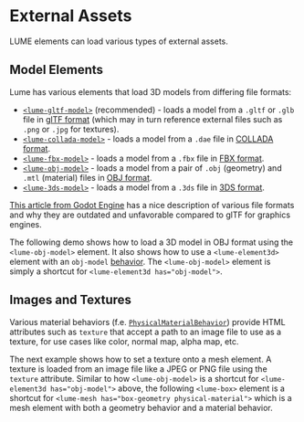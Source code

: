 # External Assets

LUME elements can load various types of external assets.

## Model Elements

Lume has various elements that load 3D models from differing file formats:

- [`<lume-gltf-model>`](../../api/models/GltfModel.md) (recommended) - loads a model from a `.gltf` or `.glb` file in [glTF format](https://khronos.org/gltf) (which may in turn reference external files such as `.png` or `.jpg` for textures).
- [`<lume-collada-model>`](../../api/models/ColladaModel.md) - loads a model from a `.dae` file in [COLLADA format](https://khronos.org/collada).
- [`<lume-fbx-model>`](../../api//models/FbxModel.md) - loads a model from a `.fbx` file in [FBX format](https://www.autodesk.com/products/fbx/overview).
- [`<lume-obj-model>`](../../api//models/ObjModel.md) - loads a model from a pair of `.obj` (geometry) and `.mtl` (material) files in [OBJ format](https://en.wikipedia.org/wiki/Wavefront_.obj_file).
- [`<lume-3ds-model>`](../../api//models/TdsModel.md) - loads a model from a `.3ds` file in [3DS format](https://en.wikipedia.org/wiki/.3ds).

[This article from Godot
Engine](https://godotengine.org/article/we-should-all-use-gltf-20-export-3d-assets-game-engines/)
has a nice description of various file formats and why they are outdated and
unfavorable compared to glTF for graphics engines.

The following demo shows how to load a 3D model in OBJ format using the
`<lume-obj-model>` element. It also shows how to use a `<lume-element3d>` element with an
`obj-model` [behavior](./element-behaviors). The `<lume-obj-model>` element is simply a
shortcut for `<lume-element3d has="obj-model">`.

<live-code>
  <template>
  <base href="${host}" /><script src="./importmap.js"></script>

  <style>
      body, html {
          width: 100%;
          height: 100%;
          margin: 0;
          padding: 0;
          overflow: hidden;
          background: #222;
          touch-action: none; /* prevent touch drag from scrolling */
          color: #ccc;
      }
      lume-scene { position: absolute!important; top: 0; left: 0; }
      lume-scene:nth-child(2) { pointer-events: none; }
      lume-element3d { padding: 15px; pointer-events: all; }
  </style>

  <!-- Use the enable-css attribute to disable CSS rendering so that only WebGL
  rendering is enabled (this saves CPU/Memory if you don't need CSS rendering).
  -->
  <lume-scene id="scene" webgl enable-css="false">
      <lume-ambient-light intensity="0.1"></lume-ambient-light>
      <lume-sphere
        id="stars"
        texture="/examples/hello-world/galaxy_starfield.png"
        receive-shadow="false"
        has="basic-material"
        sidedness="back"
        size="4000 4000 4000"
        mount-point="0.5 0.5 0.5"
        color="white"
      ></lume-sphere>
      <lume-point-light
          id="light"
          color="#ffe9ab"
          position="300 300 600"
          size="0 0 0"
          cast-shadow="true"
          intensity="1000"
          >
          <lume-sphere
              has="basic-material"
              size="5 5 5"
              color="#ffe9ab"
              receive-shadow="false"
              cast-shadow="false"
              style="pointer-events: none"
              >
          </lume-sphere>
      </lume-point-light>
      <lume-element3d id="ship1Rotator" align-point="0.5 0.5 0" rotation="0 40 0">
          <!-- This is a lume-element3d element with an obj-model behavior. The
          obj-model behavior observes the obj and mtl attributes. -->
          <lume-element3d
              id="ship1"
              has="obj-model"
              size="0 0 0 "
              scale="200 200 200"
              position="0 -30 100"
              obj="/models/spaceship/ship.obj"
              mtl="/models/spaceship/ship.mtl"
          >
          </lume-element3d>
      </lume-element3d>
      <lume-element3d id="ship2Rotator" align-point="0.5 0.5 0" rotation="0 20 0">
          <!-- Alternatively, the lume-obj-model is an element that implicityly
          has an obj-model behavior. We've omitted the mtl attribute, so this
          model will by default have a plain random color. -->
          <lume-obj-model
              id="ship2"
              size="0 0 0"
              scale="200 200 200"
              position="0 30 210"
              obj="/models/spaceship/ship.obj"
              mtl="/models/spaceship/ship.mtl"
          >
          </lume-obj-model>
      </lume-element3d>
  </lume-scene>

  <!-- We're using two scenes, the next one for overlaid HTML/CSS-based UI, the previous one for WebGL content. -->

  <lume-scene id="scene">
      <lume-element3d size-mode="proportional literal" size="1 80">
          <!-- FIXME When toggling these too fast, the toggling breaks. Three.js Loader problem? -->
          <label><input id="objToggle" type="checkbox" checked /> Enable model on first ship.</label>
          <label><input id="matToggle" type="checkbox" checked /> Enable material on second ship.</label>
      </lume-element3d>
  </lume-scene>

  <script type="module">
      import { Motor, Events } from 'lume'

      document.addEventListener('pointermove', function(e) {
          e.preventDefault()
          light.position.x = e.clientX
          light.position.y = e.clientY
      })

      smooth(ship1)
      smooth(ship2)

      Motor.addRenderTask(() => {
          ship1Rotator.rotation.y -= 0.1
          ship2Rotator.rotation.y -= 0.4
      })

      function smooth(objModelElement) {
          // Use the 'load' event to work with the 'model' once loaded, if
          // needed. 'el.threeModel' is an instance of Three.js THREE.Group
          // containing THREE.Mesh objects
          objModelElement.addEventListener('load', () => {
              centerAndSmoothGeometry(objModelElement.threeModel)

              // we modified the internals the element, signal that it
              // needs an update on next render
              objModelElement.needsUpdate()
          })

      }

      function centerAndSmoothGeometry(obj) {

          // Use Three.js APIs to traverse obj's decendants.
          obj.traverse(node => {

              if ('geometry' in node) {

                  // Re-center the geometry around the local origin.
                  node.geometry.center()

                  // In case the model's shading looks flat on each polygon, this is a trick to
                  // make it look smooth. See https://discourse.threejs.org/t/5531
                  // TODO, when we upgrade to Three.js r125 or higher, use this
                  // approach instead: https://discourse.threejs.org/t/5531/10
                  // const tempGeometry = new THREE.Geometry().fromBufferGeometry( node.geometry );
                  // tempGeometry.mergeVertices();
                  // tempGeometry.computeVertexNormals();
                  // node.geometry = new THREE.BufferGeometry().fromGeometry( tempGeometry );

                  // IDEA: perhaps scale the geometry so it fits within the \`size\` of the node.

              }

          })

      }

      objToggle.addEventListener('click', () => {
          const objBehavior = ship1.behaviors.get('obj-model')
          if (objBehavior.obj) objBehavior.obj = ''
          else objBehavior.obj = '/models/spaceship/ship.obj'
      })

      matToggle.addEventListener('click', () => {
          const objBehavior = ship2.behaviors.get('obj-model')
          if (objBehavior.mtl) objBehavior.mtl = ''
          else objBehavior.mtl = '/models/spaceship/ship.mtl'
      })
  </script>
  </template>
</live-code>

## Images and Textures

Various material behaviors (f.e.
[`PhysicalMaterialBehavior`](../../api/behaviors/mesh-behaviors/materials/PhysicalMaterialBehavior.md))
provide HTML attributes such as `texture` that accept a path to an image file to
use as a texture, for use cases like color, normal map, alpha map, etc.

The next example shows how to set a texture onto a mesh element. A texture is
loaded from an image file like a JPEG or PNG file using the `texture` attribute.
Similar to how `<lume-obj-model>` is a shortcut for `<lume-element3d
has="obj-model">` above, the following `<lume-box>` element is a shortcut for
`<lume-mesh has="box-geometry physical-material">` which is a mesh element with
both a geometry behavior and a material behavior.

<live-code src="../cameras/default-camera.html"></live-code>
